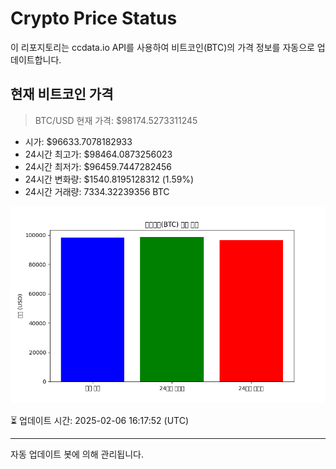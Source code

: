 
# Crypto Price Status

이 리포지토리는 ccdata.io API를 사용하여 비트코인(BTC)의 가격 정보를 자동으로 업데이트합니다.

## 현재 비트코인 가격
> BTC/USD 현재 가격: $98174.5273311245
- 시가: $96633.7078182933
- 24시간 최고가: $98464.0873256023
- 24시간 최저가: $96459.7447282456
- 24시간 변화량: $1540.8195128312 (1.59%)
- 24시간 거래량: 7334.32239356 BTC

![비트코인 가격 변화](crypto_price_graph.png)

⏳ 업데이트 시간: 2025-02-06 16:17:52 (UTC)

---
자동 업데이트 봇에 의해 관리됩니다.
